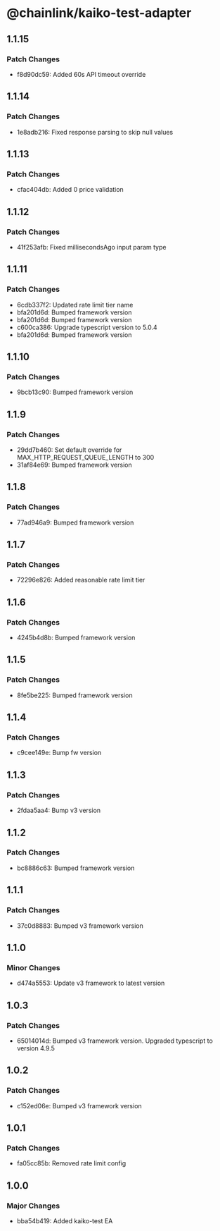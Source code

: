 # @chainlink/kaiko-test-adapter

## 1.1.15

### Patch Changes

- f8d90dc59: Added 60s API timeout override

## 1.1.14

### Patch Changes

- 1e8adb216: Fixed response parsing to skip null values

## 1.1.13

### Patch Changes

- cfac404db: Added 0 price validation

## 1.1.12

### Patch Changes

- 41f253afb: Fixed millisecondsAgo input param type

## 1.1.11

### Patch Changes

- 6cdb337f2: Updated rate limit tier name
- bfa201d6d: Bumped framework version
- bfa201d6d: Bumped framework version
- c600ca386: Upgrade typescript version to 5.0.4
- bfa201d6d: Bumped framework version

## 1.1.10

### Patch Changes

- 9bcb13c90: Bumped framework version

## 1.1.9

### Patch Changes

- 29dd7b460: Set default override for MAX_HTTP_REQUEST_QUEUE_LENGTH to 300
- 31af84e69: Bumped framework version

## 1.1.8

### Patch Changes

- 77ad946a9: Bumped framework version

## 1.1.7

### Patch Changes

- 72296e826: Added reasonable rate limit tier

## 1.1.6

### Patch Changes

- 4245b4d8b: Bumped framework version

## 1.1.5

### Patch Changes

- 8fe5be225: Bumped framework version

## 1.1.4

### Patch Changes

- c9cee149e: Bump fw version

## 1.1.3

### Patch Changes

- 2fdaa5aa4: Bump v3 version

## 1.1.2

### Patch Changes

- bc8886c63: Bumped framework version

## 1.1.1

### Patch Changes

- 37c0d8883: Bumped v3 framework version

## 1.1.0

### Minor Changes

- d474a5553: Update v3 framework to latest version

## 1.0.3

### Patch Changes

- 65014014d: Bumped v3 framework version. Upgraded typescript to version 4.9.5

## 1.0.2

### Patch Changes

- c152ed06e: Bumped v3 framework version

## 1.0.1

### Patch Changes

- fa05cc85b: Removed rate limit config

## 1.0.0

### Major Changes

- bba54b419: Added kaiko-test EA
